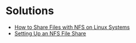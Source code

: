 # Solutions

- [How to Share Files with NFS on Linux Systems](https://www.dummies.com/article/technology/computers/operating-systems/linux/how-to-share-files-with-nfs-on-linux-systems-255851/)
- [Setting Up an NFS File Share](https://www.ev3dev.org/docs/tutorials/setting-up-an-nfs-file-share/)